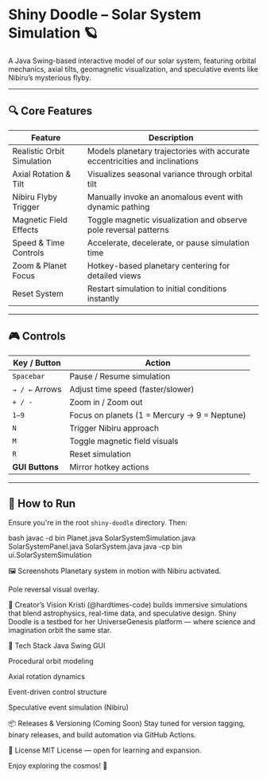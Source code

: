 # Shiny Doodle – Solar System Simulation 🪐

A Java Swing-based interactive model of our solar system, featuring orbital mechanics, axial tilts, geomagnetic visualization, and speculative events like Nibiru’s mysterious flyby.

---

## 🔍 Core Features

| Feature                      | Description |
|-----------------------------|-------------|
| Realistic Orbit Simulation  | Models planetary trajectories with accurate eccentricities and inclinations |
| Axial Rotation & Tilt       | Visualizes seasonal variance through orbital tilt |
| Nibiru Flyby Trigger        | Manually invoke an anomalous event with dynamic pathing |
| Magnetic Field Effects      | Toggle magnetic visualization and observe pole reversal patterns |
| Speed & Time Controls       | Accelerate, decelerate, or pause simulation time |
| Zoom & Planet Focus         | Hotkey-based planetary centering for detailed views |
| Reset System                | Restart simulation to initial conditions instantly |

---

## 🎮 Controls

| Key / Button      | Action                             |
|-------------------|------------------------------------|
| `Spacebar`        | Pause / Resume simulation          |
| `→ / ←` Arrows    | Adjust time speed (faster/slower)  |
| `+ / -`           | Zoom in / Zoom out                 |
| `1–9`             | Focus on planets (1 = Mercury → 9 = Neptune) |
| `N`               | Trigger Nibiru approach            |
| `M`               | Toggle magnetic field visuals      |
| `R`               | Reset simulation                   |
| **GUI Buttons**   | Mirror hotkey actions              |

---

## 🚀 How to Run

Ensure you're in the root `shiny-doodle` directory. Then:

bash
javac -d bin Planet.java SolarSystemSimulation.java SolarSystemPanel.java SolarSystem.java
java -cp bin ui.SolarSystemSimulation

🖼️ Screenshots
Planetary system in motion with Nibiru activated.

Pole reversal visual overlay.

🧠 Creator’s Vision
Kristi (@hardtimes-code) builds immersive simulations that blend astrophysics, real-time data, and speculative design. Shiny Doodle is a testbed for her UniverseGenesis platform — where science and imagination orbit the same star.

🧪 Tech Stack
Java Swing GUI

Procedural orbit modeling

Axial rotation dynamics

Event-driven control structure

Speculative event simulation (Nibiru)

📦 Releases & Versioning (Coming Soon)
Stay tuned for version tagging, binary releases, and build automation via GitHub Actions.

📜 License
MIT License — open for learning and expansion.

Enjoy exploring the cosmos! 🌌




